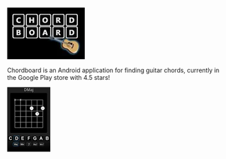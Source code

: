 ![](https://github.com/yetanotherchris/chordboard/blob/master/assets/180x120.png)

Chordboard is an Android application for finding guitar chords, currently in the Google Play store with 4.5 stars!

![](https://github.com/yetanotherchris/chordboard/blob/master/assets/screenshot.png)
